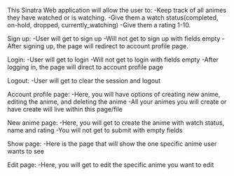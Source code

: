 This Sinatra Web application will allow the user to:
-Keep track of all animes they have watched or is watching.
-Give them a watch status(completed, on-hold, dropped, currently_watching)
-Give them a rating 1-10.

Sign up:
-User will get to sign up 
-Will not get to sign up with fields empty 
-After signing up, the page will redirect to account profile page. 

Login:
-User will get to login
-Will not get to login with fields empty
-After logging in, the page will direct to account profile page

Logout:
-User will get to clear the session and logout

Account profile page:
-Here, you will have options of creating new anime, editing the anime, and deleting the anime
-All your animes you will create or have create will live within this page/file

New anime page:
-Here, you will get to create the anime with watch status, name and rating
-You will not get to submit with empty fields

Show page:
-Here is the page that will show the one specific anime user wants to see

Edit page:
-Here, you will get to edit the specific anime you want to edit




